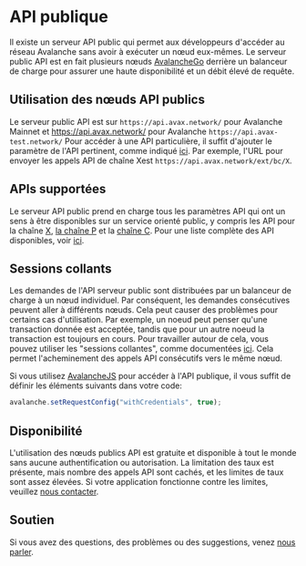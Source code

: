 # API publique

Il existe un serveur API public qui permet aux développeurs d'accéder au réseau Avalanche sans avoir à exécuter un nœud eux-mêmes. Le serveur public API est en fait plusieurs nœuds [AvalancheGo](https://github.com/ava-labs/avalanchego) derrière un balanceur de charge pour assurer une haute disponibilité et un débit élevé de requête.

## Utilisation des nœuds API publics

Le serveur public API est sur `https://api.avax.network/` pour Avalanche Mainnet et https://api.avax.network/ pour Avalanche `https://api.avax-test.network/` Pour accéder à une API particulière, il suffit d'ajouter le paramètre de l'API pertinent, comme indiqué [ici](../avalanchego-apis/issuing-api-calls.md). Par exemple, l'URL pour envoyer les appels API de chaîne Xest `https://api.avax.network/ext/bc/X`.

## APIs supportées

Le serveur API public prend en charge tous les paramètres API qui ont un sens à être disponibles sur un service orienté public, y compris les API pour la chaîne [X](../avalanchego-apis/exchange-chain-x-chain-api.md), [la chaîne P](../avalanchego-apis/platform-chain-p-chain-api.md) et la [chaîne C](../avalanchego-apis/contract-chain-c-chain-api.md). Pour une liste complète des API disponibles, voir [ici](../avalanchego-apis/).

## Sessions collants

Les demandes de l'API serveur public sont distribuées par un balanceur de charge à un nœud individuel. Par conséquent, les demandes consécutives peuvent aller à différents nœuds. Cela peut causer des problèmes pour certains cas d'utilisation. Par exemple, un noeud peut penser qu'une transaction donnée est acceptée, tandis que pour un autre noeud la transaction est toujours en cours. Pour travailler autour de cela, vous pouvez utiliser les "sessions collantes", comme documentées [ici](https://developer.mozilla.org/en-US/docs/Web/API/Request/credentials). Cela permet l'acheminement des appels API consécutifs vers le même nœud.

Si vous utilisez [AvalancheJS](avalanchejs/) pour accéder à l'API publique, il vous suffit de définir les éléments suivants dans votre code:

```javascript
avalanche.setRequestConfig("withCredentials", true);
```

## Disponibilité

L'utilisation des nœuds publics API est gratuite et disponible à tout le monde sans aucune authentification ou autorisation. La limitation des taux est présente, mais nombre des appels API sont cachés, et les limites de taux sont assez élevées. Si votre application fonctionne contre les limites, veuillez [nous contacter](https://chat.avalabs.org).

## Soutien

Si vous avez des questions, des problèmes ou des suggestions, venez [nous parler](https://chat.avalabs.org/).

